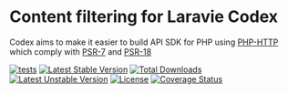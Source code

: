 Content filtering for Laravie Codex
==============

Codex aims to make it easier to build API SDK for PHP using [PHP-HTTP](https://php-http.org) which comply with [PSR-7](https://www.php-fig.org/psr/psr-7/) and [PSR-18](https://www.php-fig.org/psr/psr-18/)

[![tests](https://github.com/laravie/codex-filter/workflows/tests/badge.svg?branch=2.x)](https://github.com/laravie/codex-filter/actions?query=workflow%3Atests+branch%3A2.x)
[![Latest Stable Version](https://poser.pugx.org/laravie/codex-filter/v/stable)](https://packagist.org/packages/laravie/codex-filter)
[![Total Downloads](https://poser.pugx.org/laravie/codex-filter/downloads)](https://packagist.org/packages/laravie/codex-filter)
[![Latest Unstable Version](https://poser.pugx.org/laravie/codex-filter/v/unstable)](https://packagist.org/packages/laravie/codex-filter)
[![License](https://poser.pugx.org/laravie/codex-filter/license)](https://packagist.org/packages/laravie/codex-filter)
[![Coverage Status](https://coveralls.io/repos/github/laravie/codex-filter/badge.svg?branch=2.x)](https://coveralls.io/github/laravie/codex-filter?branch=2.x)
